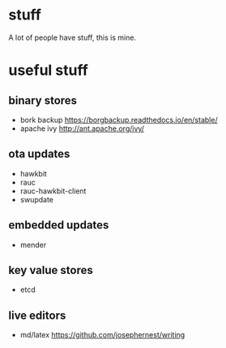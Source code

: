 # stuff

A lot of people have stuff, this is mine.

# useful stuff

## binary stores

* bork backup <https://borgbackup.readthedocs.io/en/stable/>
* apache ivy <http://ant.apache.org/ivy/>

## ota updates

* hawkbit
* rauc
* rauc-hawkbit-client
* swupdate

## embedded updates

* mender

## key value stores

* etcd

## live editors

* md/latex <https://github.com/josephernest/writing>
